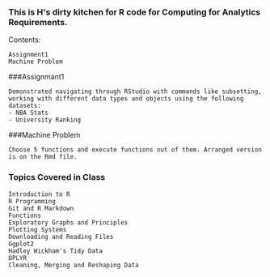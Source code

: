 ### This is H's dirty kitchen for R code for Computing for Analytics Requirements. 

Contents:
```
Assignment1
Machine Problem
```

###Assignmant1
```
Demonstrated navigating through RStudio with commands like subsetting, working with different data types and objects using the following datasets:
- NBA Stats
- University Ranking
```


###Machine Problem
```
Choose 5 functions and execute functions out of them. Arranged version is on the Rmd file.
```


### Topics Covered in Class
```
Introduction to R
R Programming
Git and R Markdown
Functions
Exploratory Graphs and Principles
Plotting Systems
Downloading and Reading Files
Ggplot2
Hadley Wickham's Tidy Data
DPLYR
Cleaning, Merging and Reshaping Data
```


